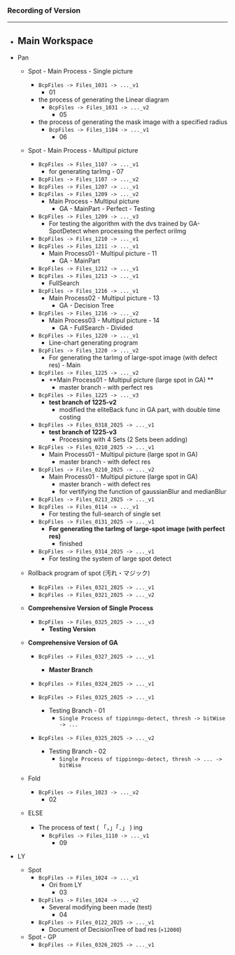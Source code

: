 ### Recording of Version

---

- Main Workspace
  - 
  
- Pan
  - Spot - Main Process - Single picture
    - ```BcpFiles -> Files_1031 -> ..._v1```
      - 01
    - the process of generating the Linear diagram
      - ```BcpFiles -> Files_1031 -> ..._v2```
        - 05
    - the process of generating the mask image with a specified radius
      - ```BcpFiles -> Files_1104 -> ..._v1```
        - 06
    
  - Spot - Main Process - Multipul picture
    - ```BcpFiles -> Files_1107 -> ..._v1```
      - for generating tarImg - 07
    - ```BcpFiles -> Files_1107 -> ..._v2```
    - ```BcpFiles -> Files_1207 -> ..._v1```
    - ```BcpFiles -> Files_1209 -> ..._v2```
      - Main Process - Multipul picture
        - GA - MainPart - Perfect - Testing
    - ```BcpFiles -> Files_1209 -> ..._v3```
      - For testing the algorithm with the dvs trained by GA-SpotDetect when processing the perfect oriImg
    - ```BcpFiles -> Files_1210 -> ..._v1```
    - ```BcpFiles -> Files_1211 -> ..._v1```
      - Main Process01 - Multipul picture - 11
        - GA - MainPart
    - ```BcpFiles -> Files_1212 -> ..._v1```
    - ```BcpFiles -> Files_1213 -> ..._v1```
      - FullSearch
    - ```BcpFiles -> Files_1216 -> ..._v1```
      - Main Process02 - Multipul picture - 13
        - GA - Decision Tree
    - ```BcpFiles -> Files_1216 -> ..._v2```
      - Main Process03 - Multipul picture - 14
        - GA - FullSearch - Divided
    - ```BcpFiles -> Files_1220 -> ..._v1```
      - Line-chart generating program
    - ```BcpFiles -> Files_1220 -> ..._v2```
      - For generating the tarImg of large-spot image (with defect res) - Main
    - ```BcpFiles -> Files_1225 -> ..._v2```
      - **Main Process01 - Multipul picture (large spot in GA) **
        - master branch - with perfect res
    - ```BcpFiles -> Files_1225 -> ..._v3```
      - **test branch of 1225-v2**
        - modified the eliteBack func in GA part, with double time costing
    - ```BcpFiles -> Files_0318_2025 -> ..._v1```
      - **test branch of 1225-v3**
        - Processing with 4 Sets (2 Sets been adding)
    - ```BcpFiles -> Files_0210_2025 -> ..._v1```
      - Main Process01 - Multipul picture (large spot in GA) 
        - master branch - with defect res
    - ```BcpFiles -> Files_0210_2025 -> ..._v2```
      - Main Process01 - Multipul picture (large spot in GA) 
        - master branch - with defect res
        - for vertifying the function of gaussianBlur and medianBlur
    - ```BcpFiles -> Files_0213_2025 -> ..._v1```
    - ```BcpFiles -> Files_0114 -> ..._v1```
      - For testing the full-search of single set
    - ```BcpFiles -> Files_0131_2025 -> ..._v1```
      - **For generating the tarImg of large-spot image (with perfect res)**
        - finished
    - ```BcpFiles -> Files_0314_2025 -> ..._v1```
      - For testing the system of large spot detect
    
  - Rollback program of spot (汚れ・マジック)
    - ```BcpFiles -> Files_0321_2025 -> ..._v1```
    - ```BcpFiles -> Files_0321_2025 -> ..._v2```
    
  - **Comprehensive Version of Single Process**
    - ```BcpFiles -> Files_0325_2025 -> ..._v3```
      - **Testing Version**
    
  - **Comprehensive Version of GA**
    
    - ```BcpFiles -> Files_0327_2025 -> ..._v1```
      - **Master Branch**
    
    - ```BcpFiles -> Files_0324_2025 -> ..._v1```
    - ```BcpFiles -> Files_0325_2025 -> ..._v1```
      - Testing Branch - 01
        - ```Single Process of tippinngu-detect, thresh -> bitWise -> ...```
    - ```BcpFiles -> Files_0325_2025 -> ..._v2```
      - Testing Branch - 02
        - ```Single Process of tippinngu-detect, thresh -> ... -> bitWise```
    
  - Fold
    - ```BcpFiles -> Files_1023 -> ..._v2```
      - 02
    
  - ELSE
    - The process of text ( 「，」「．」 ) ing
      - ```BcpFiles -> Files_1110 -> ..._v1```
        - 09 
  
- LY
  - Spot
    - ```BcpFiles -> Files_1024 -> ..._v1```
      - Ori from LY
        - 03
    - ```BcpFiles -> Files_1024 -> ..._v2```
      - Several modifying been made (test)
        - 04
    - ```BcpFiles -> Files_0122_2025 -> ..._v1```
      - Document of DecisionTree of bad res (```×12000```) 
  - Spot - GP
    - ```BcpFiles -> Files_0326_2025 -> ..._v1```